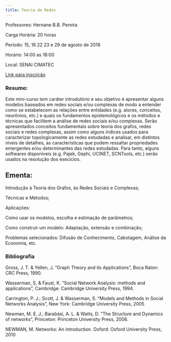 ```yaml
---
title: Teoria de Redes
---
```


Professores: Hernane B.B. Pereira  

Carga Horária: 20 horas

Período: 15, 16 22 23 e 29 de agosto de 2018

Horário: 14:00 as 18:00

Local: SENAI CIMATEC

[Link para inscrição](http://www.inct-intree-modelagem.ufba.br/)

### Resumo:
Este mini-curso tem caráter introdutório e seu objetivo é apresentar alguns modelos baseados em redes sociais e/ou complexas de modo a entender como se estabelecem as relações entre entidades (e.g. atores, conceitos, neurônios, etc.) e quais os fundamentos epistemológicos e os métodos e técnicas que facilitem a análise de redes sociais e/ou complexas. Serão apresentados conceitos fundamentais sobre teoria dos grafos, redes sociais e redes complexas, assim como alguns índices usados para caracterizar topologicamente as redes estudadas e analisar, em distintos níveis de detalhes, as características que podem ressaltar propriedades emergentes e/ou determinantes das redes estudadas. Para tanto, alguns softwares disponíveis (e.g. Pajek, Gephi, UCINET, SCNTools, etc.) serão usados na resolução dos execícios.

## Ementa:

Introdução à Teoria dos Grafos, às Redes Sociais e Complexas;

Técnicas e Métodos;

Aplicações:

Como usar os modelos, escolha e estimação de parâmetros;

Como construir um modelo: Adaptação, extensão e combinação;

Problemas selecionados: Difusão de Conhecimento, Cabotagem, Análise da Economia, etc.

### Bibliografia

Gross, J. T. & Yellen, J. “Graph Theory and its Applications”, Boca Raton: CRC Press, 1990.

Wasserman, S. & Faust, K. “Social Network Analysis: methods and applications”, Cambridge: Cambridge University Press, 1994.

Carrington, P. J.; Scott, J. & Wasserman, S. “Models and Methods in Social Networks Analysis”, New York: Cambridge University Press, 2005

Newman, M. E. J.; Barabási, A. L. & Watts, D. “The Structure and Dynamics of networks”, Princeton: Princeton University Press, 2006.

NEWMAN, M. Networks: An introduction. Oxford: Oxford University Press, 2010
